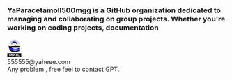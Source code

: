 ### YaParacetamoll500mgg is a GitHub organization dedicated to managing and collaborating on group projects. Whether you're working on coding projects, documentation

<img src="/assets/best_email.gif" height="42px"> 
<br/>
555555@yaheee.com
<br/>
Any problem , free feel to contact GPT.
